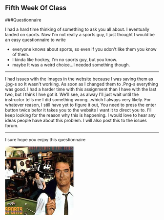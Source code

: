 ## Fifth Week Of Class

###Questionnaire

I had a hard time thinking of something to ask you all about. I eventually landed on sports. Now I'm not really a sports guy, I just thought I would be an easy questionnaire to write
  * everyone knows about sports, so even if you sdon't like them you know of them.
  * I kinda like hockey, I'm no sports guy, but you know.
  * maybe It was a weird choice...I needed something though.
  
---
I had issues with the Images in the website because I was saving them as .jpg-s so It wasn't working.
As soon as I changed them to .Png-s everything was good. I had a harder time with this assignment than I have with the last two, but I think I hve got it. We'll see, as alway I'll just wait until the instructor tells me I did something wrong...which I always very likely.
For whatever reason, I still have yet to figure it out, You need to press the enter button twice befor it takes you to the website I want it to direct you to. I'll keep looking for the reason why this is happening. I would love to hear any ideas people have about this problem. I will also post this to the issues forum.

---

I sure hope you enjoy this questionnaire

![Sports](https://github.com/ZachKrell/341-work/blob/master/week-05-hm/Images/Huey.png)



  
